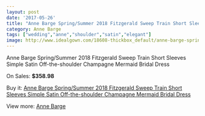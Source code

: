 ```yaml
---
layout: post
date: '2017-05-26'
title: "Anne Barge Spring/Summer 2018 Fitzgerald Sweep Train Short Sleeves Simple Satin Off-the-shoulder Champagne Mermaid Bridal Dress"
category: Anne Barge
tags: ["wedding","anne","shoulder","satin","elegant"]
image: http://www.idealgown.com/18608-thickbox_default/anne-barge-spring-summer-2018-fitzgerald-sweep-train-short-sleeves-simple-satin-off-the-shoulder-champagne-mermaid-bridal-dress.jpg
---
```

Anne Barge Spring/Summer 2018 Fitzgerald Sweep Train Short Sleeves Simple Satin Off-the-shoulder Champagne Mermaid Bridal Dress

On Sales: **$358.98**
<a href="https://www.idealgown.com/en/anne-barge/7154-anne-barge-spring-summer-2018-fitzgerald-sweep-train-short-sleeves-simple-satin-off-the-shoulder-champagne-mermaid-bridal-dress.html"><amp-img layout="responsive" width="600" height="600" src="//www.idealgown.com/18608-thickbox_default/anne-barge-spring-summer-2018-fitzgerald-sweep-train-short-sleeves-simple-satin-off-the-shoulder-champagne-mermaid-bridal-dress.jpg" alt="Anne Barge Spring/Summer 2018 Fitzgerald Sweep Train Short Sleeves Simple Satin Off-the-shoulder Champagne Mermaid Bridal Dress 0" /></a>
<a href="https://www.idealgown.com/en/anne-barge/7154-anne-barge-spring-summer-2018-fitzgerald-sweep-train-short-sleeves-simple-satin-off-the-shoulder-champagne-mermaid-bridal-dress.html"><amp-img layout="responsive" width="600" height="600" src="//www.idealgown.com/18609-thickbox_default/anne-barge-spring-summer-2018-fitzgerald-sweep-train-short-sleeves-simple-satin-off-the-shoulder-champagne-mermaid-bridal-dress.jpg" alt="Anne Barge Spring/Summer 2018 Fitzgerald Sweep Train Short Sleeves Simple Satin Off-the-shoulder Champagne Mermaid Bridal Dress 1" /></a>

Buy it: [Anne Barge Spring/Summer 2018 Fitzgerald Sweep Train Short Sleeves Simple Satin Off-the-shoulder Champagne Mermaid Bridal Dress](https://www.idealgown.com/en/anne-barge/7154-anne-barge-spring-summer-2018-fitzgerald-sweep-train-short-sleeves-simple-satin-off-the-shoulder-champagne-mermaid-bridal-dress.html "Anne Barge Spring/Summer 2018 Fitzgerald Sweep Train Short Sleeves Simple Satin Off-the-shoulder Champagne Mermaid Bridal Dress")

View more: [Anne Barge](https://www.idealgown.com/en/137-anne-barge "Anne Barge")